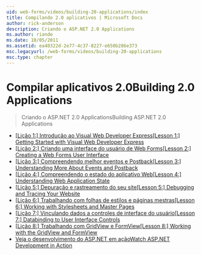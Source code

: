 ```yaml
---
uid: web-forms/videos/building-20-applications/index
title: Compilando 2.0 aplicativos | Microsoft Docs
author: rick-anderson
description: Criando o ASP.NET 2.0 Applications
ms.author: riande
ms.date: 10/05/2011
ms.assetid: ea40322d-2e77-4c37-8227-e650b286e373
msc.legacyurl: /web-forms/videos/building-20-applications
msc.type: chapter
---
```

<a name="building-20-applications"></a><span data-ttu-id="66b1b-103">Compilar aplicativos 2.0</span><span class="sxs-lookup"><span data-stu-id="66b1b-103">Building 2.0 Applications</span></span>
====================
> <span data-ttu-id="66b1b-104">Criando o ASP.NET 2.0 Applications</span><span class="sxs-lookup"><span data-stu-id="66b1b-104">Building ASP.NET 2.0 Applications</span></span>


- <span data-ttu-id="66b1b-105">[[Lição 1:] Introdução ao Visual Web Developer Express](lesson-1-getting-started-with-visual-web-developer-express.md)</span><span class="sxs-lookup"><span data-stu-id="66b1b-105">[[Lesson 1:] Getting Started with Visual Web Developer Express](lesson-1-getting-started-with-visual-web-developer-express.md)</span></span>
- <span data-ttu-id="66b1b-106">[[Lição 2:] Criando uma interface do usuário de Web Forms](lesson-2-creating-a-web-forms-user-interface.md)</span><span class="sxs-lookup"><span data-stu-id="66b1b-106">[[Lesson 2:] Creating a Web Forms User Interface](lesson-2-creating-a-web-forms-user-interface.md)</span></span>
- <span data-ttu-id="66b1b-107">[[Lição 3:] Compreendendo melhor eventos e Postback](lesson-3-understanding-more-about-events-and-postback.md)</span><span class="sxs-lookup"><span data-stu-id="66b1b-107">[[Lesson 3:] Understanding More About Events and Postback](lesson-3-understanding-more-about-events-and-postback.md)</span></span>
- <span data-ttu-id="66b1b-108">[[Lição 4:] Compreendendo o estado do aplicativo Web](lesson-4-understanding-web-application-state.md)</span><span class="sxs-lookup"><span data-stu-id="66b1b-108">[[Lesson 4:] Understanding Web Application State](lesson-4-understanding-web-application-state.md)</span></span>
- <span data-ttu-id="66b1b-109">[[Lição 5:] Depuração e rastreamento do seu site](lesson-5-debugging-and-tracing-your-website.md)</span><span class="sxs-lookup"><span data-stu-id="66b1b-109">[[Lesson 5:] Debugging and Tracing Your Website](lesson-5-debugging-and-tracing-your-website.md)</span></span>
- <span data-ttu-id="66b1b-110">[[Lição 6:] Trabalhando com folhas de estilos e páginas mestras](lesson-6-working-with-stylesheets-and-master-pages.md)</span><span class="sxs-lookup"><span data-stu-id="66b1b-110">[[Lesson 6:] Working with Stylesheets and Master Pages](lesson-6-working-with-stylesheets-and-master-pages.md)</span></span>
- <span data-ttu-id="66b1b-111">[[Lição 7:] Vinculando dados a controles de interface do usuário](lesson-7-databinding-to-user-interface-controls.md)</span><span class="sxs-lookup"><span data-stu-id="66b1b-111">[[Lesson 7:] Databinding to User Interface Controls](lesson-7-databinding-to-user-interface-controls.md)</span></span>
- <span data-ttu-id="66b1b-112">[[Lição 8:] Trabalhando com GridView e FormView](lesson-8-working-with-the-gridview-and-formview.md)</span><span class="sxs-lookup"><span data-stu-id="66b1b-112">[[Lesson 8:] Working with the GridView and FormView](lesson-8-working-with-the-gridview-and-formview.md)</span></span>
- [<span data-ttu-id="66b1b-113">Veja o desenvolvimento do ASP.NET em ação</span><span class="sxs-lookup"><span data-stu-id="66b1b-113">Watch ASP.NET Development in Action</span></span>](watch-aspnet-development-in-action.md)
